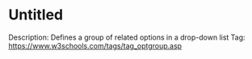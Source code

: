 # Untitled

Description: Defines a group of related options in a drop-down list
Tag: https://www.w3schools.com/tags/tag_optgroup.asp